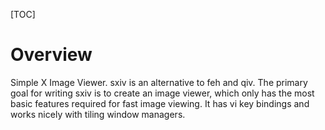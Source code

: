 [TOC]

# Overview
Simple X Image Viewer. sxiv is an alternative to feh and qiv. The primary goal for writing sxiv is to create an image viewer, which only has the most basic features required for fast image viewing. It has vi key bindings and works nicely with tiling window managers.
